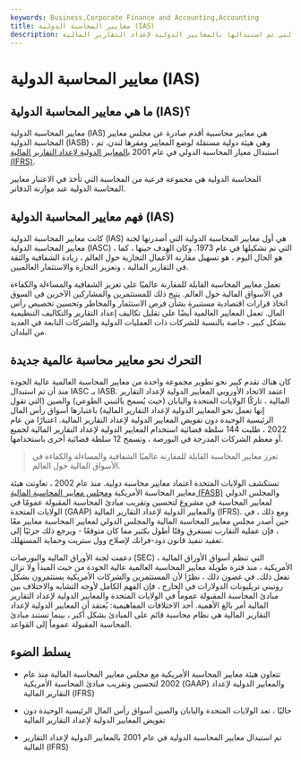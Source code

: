 ```yaml
---
keywords: Business,Corporate Finance and Accounting,Accounting
title: معايير المحاسبة الدولية (IAS)
description: معايير المحاسبة الدولية هي مجموعة أقدم من المعايير التي تم استبدالها بالمعايير الدولية لإعداد التقارير المالية (IFRS) في عام 2001.
---
```


# معايير المحاسبة الدولية (IAS)
## ما هي معايير المحاسبة الدولية (IAS)؟

معايير المحاسبة الدولية (IAS) هي معايير محاسبية أقدم صادرة عن مجلس معايير المحاسبة الدولية (IASB) ، وهي هيئة دولية مستقلة لوضع المعايير ومقرها لندن. تم استبدال معيار المحاسبة الدولي في عام 2001 [بالمعايير الدولية لإعداد التقارير المالية (IFRS)](/ifrs).

المحاسبة الدولية هي مجموعة فرعية من المحاسبة التي تأخذ في الاعتبار معايير المحاسبة الدولية عند موازنة الدفاتر.

## فهم معايير المحاسبة الدولية (IAS)

كانت معايير المحاسبة الدولية (IAS) هي أول معايير المحاسبة الدولية التي أصدرتها لجنة معايير المحاسبة الدولية (IASC) ، التي تم تشكيلها في عام 1973. وكان الهدف حينها ، كما هو الحال اليوم ، هو تسهيل مقارنة الأعمال التجارية حول العالم ، زيادة الشفافية والثقة في التقارير المالية ، وتعزيز التجارة والاستثمار العالميين.

تعمل معايير المحاسبة القابلة للمقارنة عالميًا على تعزيز الشفافية والمساءلة والكفاءة في الأسواق المالية حول العالم. يتيح ذلك للمستثمرين والمشاركين الآخرين في السوق اتخاذ قرارات اقتصادية مستنيرة بشأن فرص الاستثمار والمخاطر وتحسين تخصيص رأس المال. تعمل المعايير العالمية أيضًا على تقليل تكاليف إعداد التقارير والتكاليف التنظيمية بشكل كبير ، خاصة بالنسبة للشركات ذات العمليات الدولية والشركات التابعة في العديد من البلدان.

## التحرك نحو معايير محاسبة عالمية جديدة

كان هناك تقدم كبير نحو تطوير مجموعة واحدة من معايير المحاسبة العالمية عالية الجودة منذ أن تم استبدال IASC بـ IASB. اعتمد الاتحاد الأوروبي المعايير الدولية لإعداد التقارير المالية ، تاركًا الولايات المتحدة واليابان (حيث يُسمح بالتبني الطوعي) والصين (التي تقول إنها تعمل نحو المعايير الدولية لإعداد التقارير المالية) باعتبارها أسواق رأس المال الرئيسية الوحيدة دون تفويض المعايير الدولية لإعداد التقارير المالية. اعتبارًا من عام 2022 ، طلبت 144 سلطة قضائية استخدام المعايير الدولية لإعداد التقارير المالية لجميع أو معظم الشركات المدرجة في البورصة ، وتسمح 12 سلطة قضائية أخرى باستخدامها.

> تعزز معايير المحاسبة القابلة للمقارنة عالميًا الشفافية والمساءلة والكفاءة في الأسواق المالية حول العالم.

>

تستكشف الولايات المتحدة اعتماد معايير محاسبة دولية. منذ عام 2002 ، تعاونت هيئة معايير المحاسبة الأمريكية [ومجلس معايير المحاسبة المالية (FASB)](/fasb) والمجلس الدولي لمعايير المحاسبة في مشروع لتحسين وتقريب مبادئ المحاسبة المقبولة عمومًا في الولايات المتحدة (GAAP) والمعايير الدولية لإعداد التقارير المالية (IFRS). ومع ذلك ، في حين أصدر مجلس معايير المحاسبة المالية والمجلس الدولي لمعايير المحاسبة معايير معًا ، فإن عملية التقارب تستغرق وقتًا أطول بكثير مما كان متوقعًا - ويرجع ذلك جزئيًا إلى تعقيد تنفيذ قانون دود-فرانك لإصلاح وول ستريت وحماية المستهلك.

دعمت لجنة الأوراق المالية والبورصات (SEC) ، التي تنظم أسواق الأوراق المالية الأمريكية ، منذ فترة طويلة معايير المحاسبة العالمية عالية الجودة من حيث المبدأ ولا تزال تفعل ذلك. في غضون ذلك ، نظرًا لأن المستثمرين والشركات الأمريكية يستثمرون بشكل روتيني تريليونات الدولارات في الخارج ، فإن الفهم الكامل لأوجه التشابه والاختلاف بين مبادئ المحاسبة المقبولة عموماً في الولايات المتحدة والمعايير الدولية لإعداد التقارير المالية أمر بالغ الأهمية. أحد الاختلافات المفاهيمية: يُعتقد أن المعايير الدولية لإعداد التقارير المالية هي نظام محاسبة قائم على المبادئ بشكل أكبر ، بينما تستند مبادئ المحاسبة المقبولة عموماً إلى القواعد.

## يسلط الضوء

- تتعاون هيئة معايير المحاسبة الأمريكية مع مجلس معايير المحاسبة المالية منذ عام 2002 لتحسين وتقريب مبادئ المحاسبة الأمريكية (GAAP) والمعايير الدولية لإعداد التقارير المالية (IFRS)

- حاليًا ، تعد الولايات المتحدة واليابان والصين أسواق رأس المال الرئيسية الوحيدة دون تفويض المعايير الدولية لإعداد التقارير المالية

- تم استبدال معايير المحاسبة الدولية في عام 2001 بالمعايير الدولية لإعداد التقارير المالية (IFRS)

